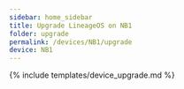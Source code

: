 ```yaml
---
sidebar: home_sidebar
title: Upgrade LineageOS on NB1
folder: upgrade
permalink: /devices/NB1/upgrade
device: NB1
---
```

{% include templates/device_upgrade.md %}
